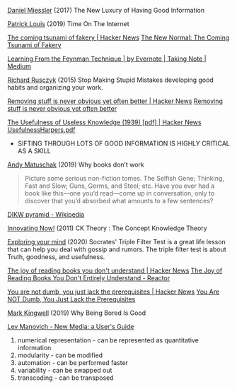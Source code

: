 
[Daniel Miessler](https://danielmiessler.com/blog/new-luxury-good-information/)
(2017) The New Luxury of Having Good Information

[Patrick Louis](https://venam.nixers.net/blog/psychology/2019/03/01/internet-time.html)
(2019) Time On The Internet

[The coming tsunami of fakery | Hacker News](https://news.ycombinator.com/item?id=32594010)
[The New Normal: The Coming Tsunami of Fakery](https://grandy.substack.com/p/the-new-normal-the-coming-tsunami)

[Learning From the Feynman Technique | by Evernote | Taking Note | Medium](https://medium.com/taking-note/learning-from-the-feynman-technique-5373014ad230)

[Richard Rusczyk](https://artofproblemsolving.com/articles/stupid-mistakes)
(2015) Stop Making Stupid Mistakes
developing good habits and organizing your work.

[Removing stuff is never obvious yet often better | Hacker News](https://news.ycombinator.com/item?id=41353328)
[Removing stuff is never obvious yet often better](https://www.gkogan.co/removing-stuff/)

[The Usefulness of Useless Knowledge (1939) [pdf] | Hacker News](https://news.ycombinator.com/item?id=38890489)
[UsefulnessHarpers.pdf](https://www.ias.edu/sites/default/files/library/UsefulnessHarpers.pdf)
- SIFTING THROUGH LOTS OF GOOD INFORMATION IS HIGHLY CRITICAL AS A SKILL

[Andy Matuschak](https://andymatuschak.org/books/)
(2019) Why books don’t work
> Picture some serious non-fiction tomes. The Selfish Gene; Thinking, Fast and Slow; Guns, Germs, and Steel; etc. Have you ever had a book like this—one you’d read—come up in conversation, only to discover that you’d absorbed what amounts to a few sentences?

[DIKW pyramid - Wikipedia](https://en.wikipedia.org/wiki/DIKW_pyramid)

[Innovating Now!](https://innovatingnow.wordpress.com/2011/05/05/ck-theory/)
(2011) CK Theory : The Concept Knowledge Theory

[Exploring your mind](https://exploringyourmind.com/socrates-triple-filter-test/)
(2020) Socrates' Triple Filter Test is a great life lesson that can help you deal with gossip and rumors. The triple filter test is about Truth, goodness, and usefulness.

[The joy of reading books you don't understand | Hacker News](https://news.ycombinator.com/item?id=40870280)
[The Joy of Reading Books You Don't Entirely Understand - Reactor](https://reactormag.com/the-joy-of-reading-books-you-dont-entirely-understand/)

[You are not dumb, you just lack the prerequisites | Hacker News](https://news.ycombinator.com/item?id=41338354)
[You Are NOT Dumb, You Just Lack the Prerequisites](https://lelouch.dev/blog/you-are-probably-not-dumb/)

[Mark Kingwell](https://thewalrus.ca/why-being-bored-is-good/)
(2019) Why Being Bored Is Good

[Lev Manovich - New Media: a User's Guide](https://manovich.net/index.php/projects/new-media-a-user-s-guide)
1. numerical representation - can be represented as quantitative information
2. modularity - can be modified
3. automation - can be performed faster
4. variability - can be swapped out
5. transcoding - can be transposed
